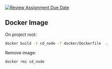 [![Review Assignment Due Date](https://classroom.github.com/assets/deadline-readme-button-22041afd0340ce965d47ae6ef1cefeee28c7c493a6346c4f15d667ab976d596c.svg)](https://classroom.github.com/a/o1T9cPjJ)

## Docker Image
On project root:
```bash
docker build -t cd_node -f docker/Dockerfile  .
```

Remove image:
```bash
docker rmi cd_node
```